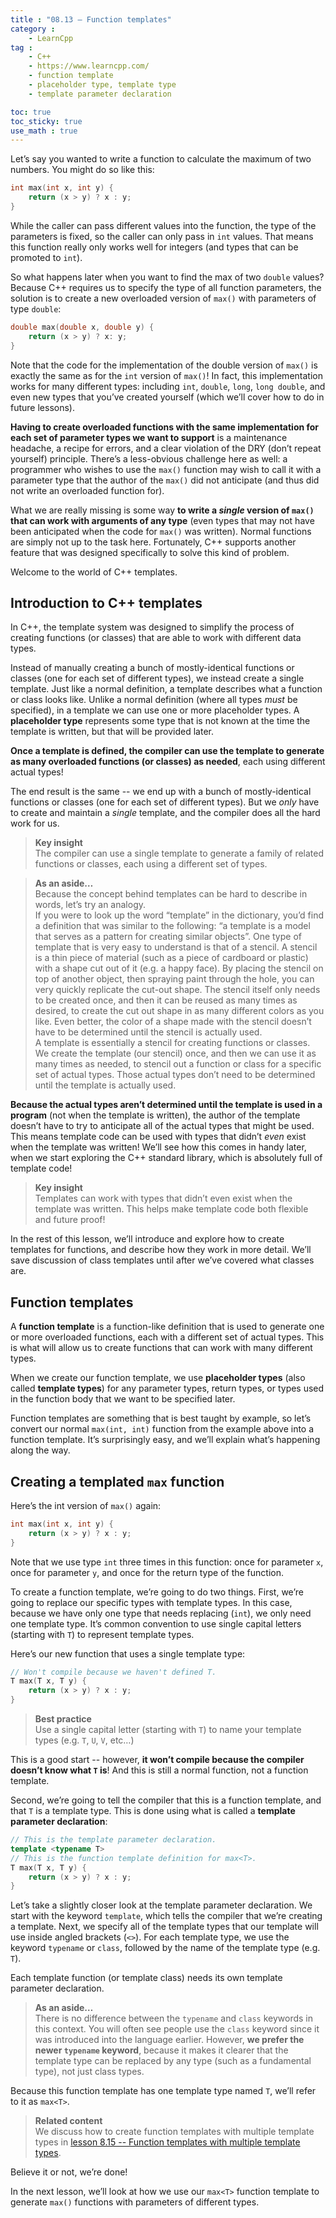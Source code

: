 ```yaml
---
title : "08.13 — Function templates"
category :
    - LearnCpp
tag : 
    - C++
    - https://www.learncpp.com/
    - function template
    - placeholder type, template type
    - template parameter declaration

toc: true  
toc_sticky: true 
use_math : true
---
```




Let’s say you wanted to write a function to calculate the maximum of two numbers. You might do so like this:

```c++
int max(int x, int y) {
    return (x > y) ? x : y;
}
```

While the caller can pass different values into the function, the type of the parameters is fixed, so the caller can only pass in `int` values. That means this function really only works well for integers (and types that can be promoted to `int`).

So what happens later when you want to find the max of two `double` values? Because C++ requires us to specify the type of all function parameters, the solution is to create a new overloaded version of `max()` with parameters of type `double`:

```c++
double max(double x, double y) {
    return (x > y) ? x: y;
}
```

Note that the code for the implementation of the double version of `max()` is exactly the same as for the `int` version of `max()`! In fact, this implementation works for many different types: including `int`, `double`, `long`, `long double`, and even new types that you’ve created yourself (which we’ll cover how to do in future lessons).

**Having to create overloaded functions with the same implementation for each set of parameter types we want to support** is a maintenance headache, a recipe for errors, and a clear violation of the DRY (don’t repeat yourself) principle. There’s a less-obvious challenge here as well: a programmer who wishes to use the `max()` function may wish to call it with a parameter type that the author of the `max()` did not anticipate (and thus did not write an overloaded function for).

What we are really missing is some way **to write a *single* version of `max()` that can work with arguments of any type** (even types that may not have been anticipated when the code for `max()` was written). Normal functions are simply not up to the task here. Fortunately, C++ supports another feature that was designed specifically to solve this kind of problem.

Welcome to the world of C++ templates.


## Introduction to C++ templates

In C++, the template system was designed to simplify the process of creating functions (or classes) that are able to work with different data types.

Instead of manually creating a bunch of mostly-identical functions or classes (one for each set of different types), we instead create a single template. Just like a normal definition, a template describes what a function or class looks like. Unlike a normal definition (where all types *must* be specified), in a template we can use one or more placeholder types. A **placeholder type** represents some type that is not known at the time the template is written, but that will be provided later.

**Once a template is defined, the compiler can use the template to generate as many overloaded functions (or classes) as needed**, each using different actual types!

The end result is the same -- we end up with a bunch of mostly-identical functions or classes (one for each set of different types). But we *only* have to create and maintain a *single* template, and the compiler does all the hard work for us.

>**Key insight**  
The compiler can use a single template to generate a family of related functions or classes, each using a different set of types.

>**As an aside…**  
Because the concept behind templates can be hard to describe in words, let’s try an analogy.  
If you were to look up the word “template” in the dictionary, you’d find a definition that was similar to the following: “a template is a model that serves as a pattern for creating similar objects”. One type of template that is very easy to understand is that of a stencil. A stencil is a thin piece of material (such as a piece of cardboard or plastic) with a shape cut out of it (e.g. a happy face). By placing the stencil on top of another object, then spraying paint through the hole, you can very quickly replicate the cut-out shape. The stencil itself only needs to be created once, and then it can be reused as many times as desired, to create the cut out shape in as many different colors as you like. Even better, the color of a shape made with the stencil doesn’t have to be determined until the stencil is actually used.  
A template is essentially a stencil for creating functions or classes. We create the template (our stencil) once, and then we can use it as many times as needed, to stencil out a function or class for a specific set of actual types. Those actual types don’t need to be determined until the template is actually used.

**Because the actual types aren’t determined until the template is used in a program** (not when the template is written), the author of the template doesn’t have to try to anticipate all of the actual types that might be used. This means template code can be used with types that didn’t *even* exist when the template was written! We’ll see how this comes in handy later, when we start exploring the C++ standard library, which is absolutely full of template code!

>**Key insight**  
Templates can work with types that didn’t even exist when the template was written. This helps make template code both flexible and future proof!

In the rest of this lesson, we’ll introduce and explore how to create templates for functions, and describe how they work in more detail. We’ll save discussion of class templates until after we’ve covered what classes are.


## Function templates

A **function template** is a function-like definition that is used to generate one or more overloaded functions, each with a different set of actual types. This is what will allow us to create functions that can work with many different types.

When we create our function template, we use **placeholder types** (also called **template types**) for any parameter types, return types, or types used in the function body that we want to be specified later.

Function templates are something that is best taught by example, so let’s convert our normal `max(int, int)` function from the example above into a function template. It’s surprisingly easy, and we’ll explain what’s happening along the way.


## Creating a templated `max` function

Here’s the int version of `max()` again:

```c++
int max(int x, int y) {
    return (x > y) ? x : y;
}
```

Note that we use type `int` three times in this function: once for parameter `x`, once for parameter `y`, and once for the return type of the function.

To create a function template, we’re going to do two things. First, we’re going to replace our specific types with template types. In this case, because we have only one type that needs replacing (`int`), we only need one template type. It’s common convention to use single capital letters (starting with `T`) to represent template types.

Here’s our new function that uses a single template type:

```c++
// Won't compile because we haven't defined T.
T max(T x, T y) {
    return (x > y) ? x : y;
}
```

>**Best practice**  
Use a single capital letter (starting with `T`) to name your template types (e.g. `T`, `U`, `V`, etc…)

This is a good start -- however, **it won’t compile because the compiler doesn’t know what `T` is**! And this is still a normal function, not a function template.

Second, we’re going to tell the compiler that this is a function template, and that `T` is a template type. This is done using what is called a **template parameter declaration**:

```c++
// This is the template parameter declaration.
template <typename T> 
// This is the function template definition for max<T>.
T max(T x, T y) {
    return (x > y) ? x : y;
}
```

Let’s take a slightly closer look at the template parameter declaration. We start with the keyword `template`, which tells the compiler that we’re creating a template. Next, we specify all of the template types that our template will use inside angled brackets (`<>`). For each template type, we use the keyword `typename` or `class`, followed by the name of the template type (e.g. `T`).

Each template function (or template class) needs its own template parameter declaration.


>**As an aside…**  
There is no difference between the `typename` and `class` keywords in this context. You will often see people use the `class` keyword since it was introduced into the language earlier. However, **we prefer the newer `typename` keyword**, because it makes it clearer that the template type can be replaced by any type (such as a fundamental type), not just class types.

Because this function template has one template type named `T`, we’ll refer to it as `max<T>`.

>**Related content**  
We discuss how to create function templates with multiple template types in [lesson 8.15 -- Function templates with multiple template types](https://www.learncpp.com/cpp-tutorial/function-templates-with-multiple-template-types/).

Believe it or not, we’re done!

In the next lesson, we’ll look at how we use our `max<T>` function template to generate `max()` functions with parameters of different types.